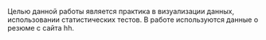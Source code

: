 Целью данной работы является практика в визуализации данных, использовании статистических тестов.
В работе используются данные о резюме с сайта hh.
